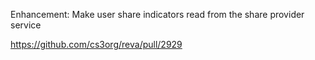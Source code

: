 Enhancement: Make user share indicators read from the share provider service

https://github.com/cs3org/reva/pull/2929